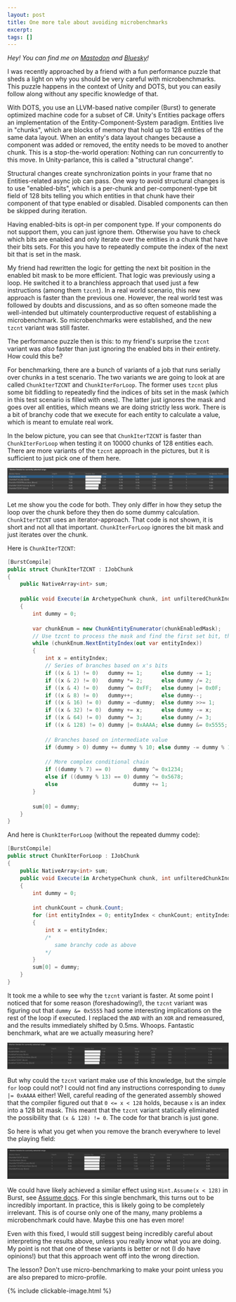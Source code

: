 ```yaml
---
layout: post
title: One more tale about avoiding microbenchmarks
excerpt:
tags: []
---
```


_Hey! You can find me on [Mastodon](https://mastodon.gamedev.place/@sschoener) and [Bluesky](https://bsky.app/profile/sschoener.bsky.social)!_

I was recently approached by a friend with a fun performance puzzle that sheds a light on why you should be very careful with microbenchmarks. This puzzle happens in the context of Unity and DOTS, but you can easily follow along without any specific knowledge of that.

With DOTS, you use an LLVM-based native compiler (Burst) to generate optimized machine code for a subset of C#. Unity's Entities package offers an implementation of the Entity-Component-System paradigm. Entities live in "chunks", which are blocks of memory that hold up to 128 entities of the same data layout. When an entity's data layout changes because a component was added or removed, the entity needs to be moved to another chunk. This is a stop-the-world operation: Nothing can run concurrently to this move. In Unity-parlance, this is called a "structural change".

Structural changes create synchronization points in your frame that no Entities-related async job can pass. One way to avoid structural changes is to use "enabled-bits", which is a per-chunk and per-component-type bit field of 128 bits telling you which entities in that chunk have their component of that type enabled or disabled. Disabled components can then be skipped during iteration.

Having enabled-bits is opt-in per component type. If your components do not support them, you can just ignore them. Otherwise you have to check which bits are enabled and only iterate over the entities in a chunk that have their bits sets.  For this you have to repeatedly compute the index of the next bit that is set in the mask.

My friend had rewritten the logic for getting the next bit position in the enabled bit mask to be more efficient. That logic was previously using a loop. He switched it to a branchless approach that used just a few instructions (among them `tzcnt`). In a real world scenario, this new approach is faster than the previous one. However, the real world test was followed by doubts and discussions, and as so often someone made the well-intended but ultimately counterproductive request of establishing a microbenchmark. So microbenchmarks were established, and the new `tzcnt` variant was still faster.

The performance puzzle then is this: to my friend's surprise the `tzcnt` variant was _also_ faster than just ignoring the enabled bits in their entirety. How could this be?

For benchmarking, there are a bunch of variants of a job that runs serially over chunks in a test scenario. The two variants we are going to look at are called `ChunkIterTZCNT` and `ChunkIterForLoop`. The former uses `tzcnt` plus some bit fiddling to repeatedly find the indices of bits set in the mask (which in this test scenario is filled with ones). The latter just ignores the mask and goes over all entities, which means we are doing strictly less work. There is a bit of branchy code that we execute for each entity to calculate a value, which is meant to emulate real work. 

In the below picture, you can see that `ChunkIterTZCNT` is faster than `ChunkIterForLoop` when testing it on 10000 chunks of 128 entities each. There are more variants of the `tzcnt` approach in the pictures, but it is sufficient to just pick one of them here.

<p align="middle">
  <img src="/img/2025-02-10-micro-benchmarks/image.png" alt="Profile Analyzer Timings" />
</p>

Let me show you the code for both. They only differ in how they setup the loop over the chunk before they then do some dummy calculation. `ChunkIterTZCNT` uses an iterator-approach. That code is not shown, it is short and not all that important. `ChunkIterForLoop` ignores the bit mask and just iterates over the chunk.

Here is `ChunkIterTZCNT`:

```csharp
[BurstCompile]
public struct ChunkIterTZCNT : IJobChunk
{
    public NativeArray<int> sum;

    public void Execute(in ArchetypeChunk chunk, int unfilteredChunkIndex, bool useEnabledMask, in v128 chunkEnabledMask)
    {
        int dummy = 0;

        var chunkEnum = new ChunkEntityEnumerator(chunkEnabledMask);
        // Use tzcnt to process the mask and find the first set bit, then set it to 0.
        while (chunkEnum.NextEntityIndex(out var entityIndex))
        {
            int x = entityIndex;
            // Series of branches based on x's bits
            if ((x & 1) != 0)   dummy += 1;      else dummy -= 1;
            if ((x & 2) != 0)   dummy *= 2;      else dummy /= 2;
            if ((x & 4) != 0)   dummy ^= 0xFF;   else dummy |= 0x0F;
            if ((x & 8) != 0)   dummy++;         else dummy--;
            if ((x & 16) != 0)  dummy = ~dummy;  else dummy >>= 1;
            if ((x & 32) != 0)  dummy += x;      else dummy -= x;
            if ((x & 64) != 0)  dummy *= 3;      else dummy /= 3;
            if ((x & 128) != 0) dummy |= 0xAAAA; else dummy &= 0x5555;

            // Branches based on intermediate value
            if (dummy > 0) dummy += dummy % 10; else dummy -= dummy % 10;

            // More complex conditional chain
            if ((dummy % 7) == 0)       dummy ^= 0x1234;
            else if ((dummy % 13) == 0) dummy ^= 0x5678;
            else                        dummy += 1;
        }

        sum[0] = dummy;
    }
}
```

And here is `ChunkIterForLoop` (without the repeated dummy code):

```csharp
[BurstCompile]
public struct ChunkIterForLoop : IJobChunk
{
    public NativeArray<int> sum;
    public void Execute(in ArchetypeChunk chunk, int unfilteredChunkIndex, bool useEnabledMask, in v128 chunkEnabledMask)
    {
        int dummy = 0;

        int chunkCount = chunk.Count;
        for (int entityIndex = 0; entityIndex < chunkCount; entityIndex++)
        {
            int x = entityIndex;
            /*
               same branchy code as above
            */
        }
        sum[0] = dummy;
    }
}
```

It took me a while to see why the `tzcnt` variant is faster. At some point I noticed that for some reason (foreshadowing!), the `tzcnt` variant was figuring out that `dummy &= 0x5555` had some interesting implications on the rest of the loop if executed. I replaced the `AND` with an `XOR` and remeasured, and the results immediately shifted by 0.5ms. Whoops. Fantastic benchmark, what are we actually measuring here?

<p align="middle">
  <img src="/img/2025-02-10-micro-benchmarks/image-1.png" alt="Profile Analyzer Timings with the measurements more closely aligned" />
</p>

But why could the `tzcnt` variant make use of this knowledge, but the simple `for` loop could not? I could not find any instructions corresponding to `dummy |= 0xAAAA` either! Well, careful reading of the generated assembly showed that the compiler figured out that `0 <= x < 128` holds, because `x` is an index into a 128 bit mask. This meant that the `tzcnt` variant statically eliminated the possibility that `(x & 128) != 0`. The code for that branch is just gone.

So here is what you get when you remove the branch everywhere to level the playing field:

<p align="middle">
  <img src="/img/2025-02-10-micro-benchmarks/image-2.png" alt="Profile Analyzer Timings with all median timings very close together" />
</p>

We could have likely achieved a similar effect using `Hint.Assume(x < 128)` in Burst, see [Assume docs](https://docs.unity3d.com/Packages/com.unity.burst@1.8/api/Unity.Burst.CompilerServices.Hint.Assume.html). For this single benchmark, this turns out to be incredibly important. In practice, this is likely going to be completely irrelevant. This is of course only one of the many, many problems a microbenchmark could have. Maybe this one has even more!

Even with this fixed, I would still suggest being incredibly careful about interpreting the results above, unless you really know what you are doing. My point is not that one of these variants is better or not (I do have opinions!) but that this approach went off into the wrong direction.

The lesson? Don't use micro-benchmarking to make your point unless you are also prepared to micro-profile.

{% include clickable-image.html %}